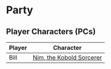 # Party

## Player Characters (PCs)

| Player | Character                            |
| ------ | ------------------------------------ |
| Bill   | [Nim, the Kobold Sorcerer](./nim.md) |
